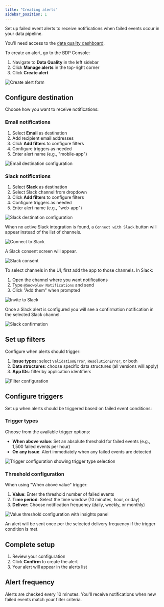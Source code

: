 ```yaml
---
title: "Creating alerts"
sidebar_position: 1
---
```


Set up failed event alerts to receive notifications when failed events occur in your data pipeline.


You'll need access to the [data quality dashboard](/docs/data-product-studio/data-quality/failed-events/monitoring-failed-events/index.md#data-quality-dashboard).

To create an alert, go to the BDP Console:
1. Navigate to **Data Quality** in the left sidebar
2. Click **Manage alerts** in the top-right corner
3. Click **Create alert**

![Create alert form](images/dq_create_alert.png)

## Configure destination

Choose how you want to receive notifications:

### Email notifications

1. Select **Email** as destination
2. Add recipient email addresses
3. Click **Add filters** to configure filters
4. Configure triggers as needed
5. Enter alert name (e.g., "mobile-app")

![Email destination configuration](images/dq_create_email_alert.png)

### Slack notifications

1. Select **Slack** as destination
2. Select Slack channel from dropdown
3. Click **Add filters** to configure filters
4. Configure triggers as needed
5. Enter alert name (e.g., "web-app")

![Slack destination configuration](images/dq_create_slack_alert.png)

When no active Slack integration is found, a `Connect with Slack` button will appear instead of the list of channels.

![Connect to Slack](images/dq_connect_slack.png)

A Slack consent screen will appear.

![Slack consent](images/dq_slack.png)

To select channels in the UI, first add the app to those channels. In Slack:

1. Open the channel where you want notifications
2. Type `@Snowplow Notifications` and send
3. Click "Add them" when prompted

![Invite to Slack](images/dq_slack_invite.png)

Once a Slack alert is configured you will see a confirmation notification in the selected Slack channel.

![Slack confirmation](images/dq_slack_confirmation.png)

## Set up filters

Configure when alerts should trigger:

1. **Issue types**: select `ValidationError`, `ResolutionError`, or both
2. **Data structures**: choose specific data structures (all versions will apply)
3. **App IDs**: filter by application identifiers

![Filter configuration](images/dq_filters.png)

## Configure triggers

Set up when alerts should be triggered based on failed event conditions:

### Trigger types

Choose from the available trigger options:

- **When above value**: Set an absolute threshold for failed events (e.g., 1,500 failed events per hour)
- **On any issue**: Alert immediately when any failed events are detected

![Trigger configuration showing trigger type selection](images/dq_trigger_types.png)

### Threshold configuration

When using "When above value" trigger:

1. **Value**: Enter the threshold number of failed events
2. **Time period**: Select the time window (10 minutes, hour, or day)
3. **Deliver**: Choose notification frequency (daily, weekly, or monthly)

![Value threshold configuration with insights panel](images/dq_absolute_threshold.png)

An alert will be sent once per the selected delivery frequency if the trigger condition is met.

## Complete setup

1. Review your configuration
2. Click **Confirm** to create the alert
3. Your alert will appear in the alerts list

## Alert frequency

Alerts are checked every 10 minutes. You'll receive notifications when new failed events match your filter criteria.
